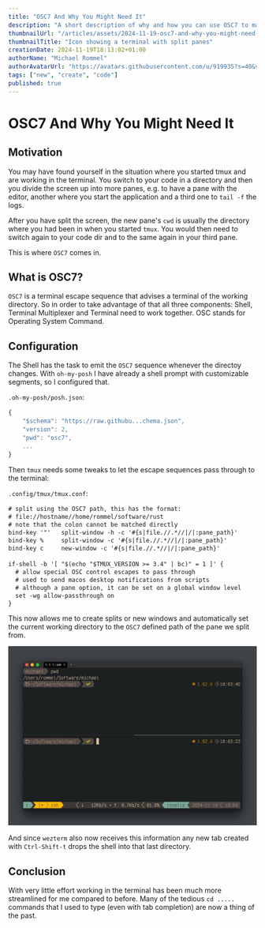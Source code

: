 ```yaml
---
title: "OSC7 And Why You Might Need It"
description: "A short description of why and how you can use OSC7 to make your terminal life easier."
thumbnailUrl: "/articles/assets/2024-11-19-osc7-and-why-you-might-need-it/thumbnail.png"
thumbnailTitle: "Icon showing a terminal with split panes"
creationDate: 2024-11-19T18:13:02+01:00
authorName: "Michael Rommel"
authorAvatarUrl: "https://avatars.githubusercontent.com/u/919935?s=40&v=4"
tags: ["new", "create", "code"]
published: true
---
```

# OSC7 And Why You Might Need It

## Motivation

You may have found yourself in the situation where you started tmux and are
working in the terminal. You switch to your code in a directory and then
you divide the screen up into more panes, e.g. to have a pane with the
editor, another where you start the application and a third one to `tail -f`
the logs.

After you have split the screen, the new pane's `cwd` is usually the
directory where you had been in when you started `tmux`. You would then
need to switch again to your code dir and to the same again in your third
pane.

This is where `OSC7` comes in.

## What is OSC7?

`OSC7` is a terminal escape sequence that advises a terminal of the working
directory. So in order to take advantage of that all three components:
Shell, Terminal Multiplexer and Terminal need to work together. OSC stands
for Operating System Command.

## Configuration

The Shell has the task to emit the `OSC7` sequence whenever the directoy 
changes. With `oh-my-posh` I have already a shell prompt with customizable
segments, so I configured that. 

`.oh-my-posh/posh.json`:

```js
{
	"$schema": "https://raw.githubu...chema.json",
	"version": 2,
	"pwd": "osc7",
    ...
}
```

Then `tmux` needs some tweaks to let the escape sequences pass through to the
terminal:

`.config/tmux/tmux.conf`:

```tmux
# split using the OSC7 path, this has the format:
# file://hostname//home/rommel/software/rust
# note that the colon cannot be matched directly
bind-key '"'   split-window -h -c '#{s|file.//.*//|/|:pane_path}'
bind-key %     split-window -c '#{s|file.//.*//|/|:pane_path}'
bind-key c     new-window -c '#{s|file.//.*//|/|:pane_path}'

if-shell -b '[ "$(echo "$TMUX_VERSION >= 3.4" | bc)" = 1 ]' {
  # allow special OSC control escapes to pass through
  # used to send macos desktop notifications from scripts
  # although a pane option, it can be set on a global window level
  set -wg allow-passthrough on
}
```

This now allows me to create splits or new windows and automatically set
the current working directory to the `OSC7` defined path of the pane we
split from.

![tmux shell split](/articles/assets/2024-11-19-osc7-and-why-you-might-need-it/thumbnail.png)

And since `wezterm` also now receives this information any new tab created
with `Ctrl-Shift-t` drops the shell into that last directory.

## Conclusion

With very little effort working in the terminal has been much more
streamlined for me compared to before. Many of the tedious `cd .....`
commands that I used to type (even with tab completion) are now a thing of
the past.

